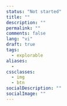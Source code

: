 ```yaml
---
status: "Not started"
title: ""
description: ""
permalink: ""
comments: false
lang: "vi"
draft: true
tags:
  - explorable
aliases:
  - 
cssclasses:
  - img
  - btn
socialDescription: ""
socialImage: ""
---
```



